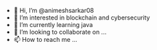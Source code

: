 - 👋 Hi, I’m @animeshsarkar08
- 👀 I’m interested in blockchain and cybersecurity
- 🌱 I’m currently learning java
- 💞️ I’m looking to collaborate on ...
- 📫 How to reach me ...

<!---
animeshsarkar08/animeshsarkar08 is a ✨ special ✨ repository because its `README.md` (this file) appears on your GitHub profile.
You can click the Preview link to take a look at your changes.
--->
